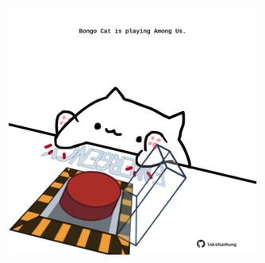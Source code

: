 <!-- built at 28/07/2023, 01:27:00 UTC -->
<p align="center">
  <img width="500" height="500" src="./ReadmeImage.svg">
</p>
